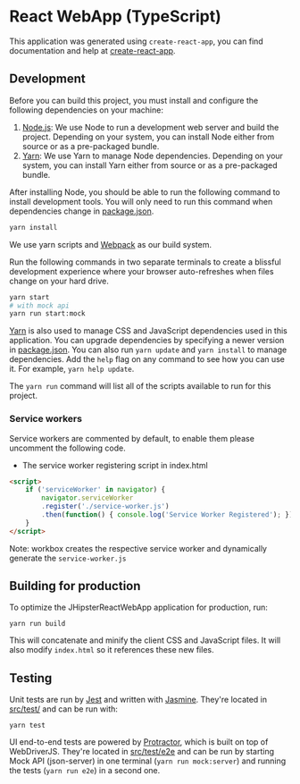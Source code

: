# React WebApp (TypeScript)

This application was generated using `create-react-app`, you can find documentation and help at [create-react-app][].

## Development

Before you can build this project, you must install and configure the following dependencies on your machine:

1.  [Node.js][]: We use Node to run a development web server and build the project.
    Depending on your system, you can install Node either from source or as a pre-packaged bundle.
2.  [Yarn][]: We use Yarn to manage Node dependencies.
    Depending on your system, you can install Yarn either from source or as a pre-packaged bundle.

After installing Node, you should be able to run the following command to install development tools.
You will only need to run this command when dependencies change in [package.json](package.json).

```bash
yarn install
```

We use yarn scripts and [Webpack][] as our build system.

Run the following commands in two separate terminals to create a blissful development experience where your browser
auto-refreshes when files change on your hard drive.

```bash
yarn start
# with mock api
yarn run start:mock
```

[Yarn][] is also used to manage CSS and JavaScript dependencies used in this application. You can upgrade dependencies by
specifying a newer version in [package.json](package.json). You can also run `yarn update` and `yarn install` to manage dependencies.
Add the `help` flag on any command to see how you can use it. For example, `yarn help update`.

The `yarn run` command will list all of the scripts available to run for this project.

### Service workers

Service workers are commented by default, to enable them please uncomment the following code.

- The service worker registering script in index.html

```html
<script>
    if ('serviceWorker' in navigator) {
        navigator.serviceWorker
        .register('./service-worker.js')
        .then(function() { console.log('Service Worker Registered'); });
    }
</script>
```

Note: workbox creates the respective service worker and dynamically generate the `service-worker.js`

## Building for production

To optimize the JHipsterReactWebApp application for production, run:

    yarn run build

This will concatenate and minify the client CSS and JavaScript files. It will also modify `index.html` so it references these new files.

## Testing

Unit tests are run by [Jest][] and written with [Jasmine][]. They're located in [src/test/](src/test/) and can be run with:

    yarn test

UI end-to-end tests are powered by [Protractor][], which is built on top of WebDriverJS. They're located in [src/test/e2e](src/test/e2e)
and can be run by starting Mock API (json-server) in one terminal (`yarn run mock:server`) and running the tests (`yarn run e2e`) in a second one.

[gatling]: http://gatling.io/
[node.js]: https://nodejs.org/
[yarn]: https://yarnpkg.org/
[webpack]: https://webpack.github.io/
[jest]: https://facebook.github.io/jest/
[jasmine]: http://jasmine.github.io/2.0/introduction.html
[protractor]: https://angular.github.io/protractor/
[create-react-app]: https://github.com/facebook/create-react-app/
